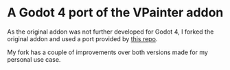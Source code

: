 
 # A Godot 4 port of the VPainter addon

As the original addon was not further developed for Godot 4, I forked the original addon and used a port provided by [this repo](https://github.com/nx7r/Vpainter).

My fork has a couple of improvements over both versions made for my personal use case.
